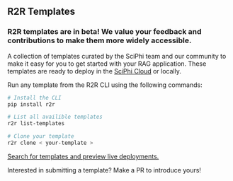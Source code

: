 ## R2R Templates

### R2R templates are in beta! We value your feedback and contributions to make them more widely accessible.

A collection of templates curated by the SciPhi team and our community to make it easy for you to get started with your RAG application. These templates are ready to deploy in the [SciPhi Cloud](https://app.sciphi.ai/) or locally.

Run any template from the R2R CLI using the following commands:
```bash
# Install the CLI
pip install r2r

# List all availible templates
r2r list-templates

# Clone your template
r2r clone < your-template >
```

[Search for templates and preview live deployments.](https://app.sciphi.ai/templates)

Interested in submitting a template? Make a PR to introduce yours!
